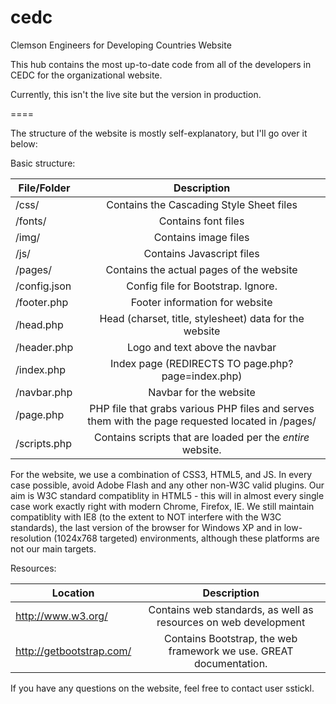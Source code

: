 cedc  
====  
  
Clemson Engineers for Developing Countries Website  
  
This hub contains the most up-to-date code from all of the developers in CEDC for the organizational website.

Currently, this isn't the live site but the version in production.
  
====  
  
The structure of the website is mostly self-explanatory, but I'll go over it below:  
  
Basic structure:  
  
| File/Folder  | Description                                                                                         |
| ------------ |:---------------------------------------------------------------------------------------------------:|
| /css/        | Contains the Cascading Style Sheet files                                                            |
| /fonts/      | Contains font files                                                                                 |
| /img/        | Contains image files                                                                                |
| /js/         | Contains Javascript files                                                                           |
| /pages/      | Contains the actual pages of the website                                                            |
| /config.json | Config file for Bootstrap.  Ignore.                                                                 |
| /footer.php  | Footer information for website                                                                      |
| /head.php    | Head (charset, title, stylesheet) data for the website                                              |
| /header.php  | Logo and text above the navbar                                                                      |
| /index.php   | Index page (REDIRECTS TO page.php?page=index.php)                                                   |
| /navbar.php  | Navbar  for the website                                                                             |
| /page.php    | PHP file that grabs various PHP files and serves them with the page requested located in /pages/    |
| /scripts.php | Contains scripts that are loaded per the *entire* website.                                          |
  
For the website, we use a combination of CSS3, HTML5, and JS.  In every case possible, avoid Adobe Flash and any other non-W3C valid plugins.  Our aim is W3C standard compatiblity in HTML5 - this will in almost every single case work exactly right with modern Chrome, Firefox, IE.  We still maintain compatiblity with IE8 (to the extent to NOT interfere with the W3C standards), the last version of the browser for Windows XP and in low-resolution (1024x768 targeted) environments, although these platforms are not our main targets.
  
Resources:  
  
| Location                 | Description                                                          |
| ------------------------ |:--------------------------------------------------------------------:|
| http://www.w3.org/       | Contains web standards, as well as resources on web development      |
| http://getbootstrap.com/ | Contains Bootstrap, the web framework we use.  GREAT documentation.  |
  
If you have any questions on the website, feel free to contact user sstickl.
